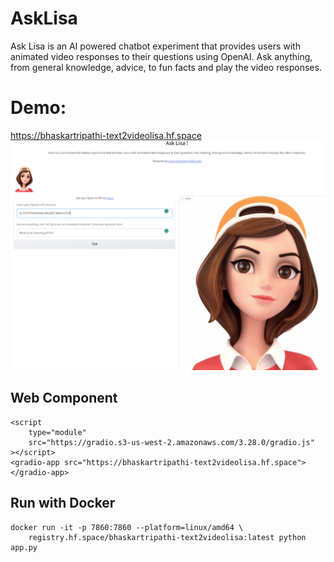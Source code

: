 # AskLisa
Ask Lisa is an AI powered chatbot experiment that provides users with animated video responses to their questions using OpenAI. Ask anything, from general knowledge, advice, to fun facts and play the video responses.

# Demo:
https://bhaskartripathi-text2videolisa.hf.space
[![Output image](Asklisa.png)](https://bhaskartripathi-text2videolisa.hf.space)

## Web Component
```
<script
	type="module"
	src="https://gradio.s3-us-west-2.amazonaws.com/3.28.0/gradio.js"
></script>
<gradio-app src="https://bhaskartripathi-text2videolisa.hf.space"></gradio-app>
```
## Run with Docker
```
docker run -it -p 7860:7860 --platform=linux/amd64 \
	registry.hf.space/bhaskartripathi-text2videolisa:latest python app.py
  ```
